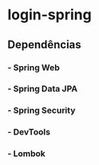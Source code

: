 # login-spring 
## Dependências  
### - Spring Web
### - Spring Data JPA
### - Spring Security
### - DevTools
### - Lombok